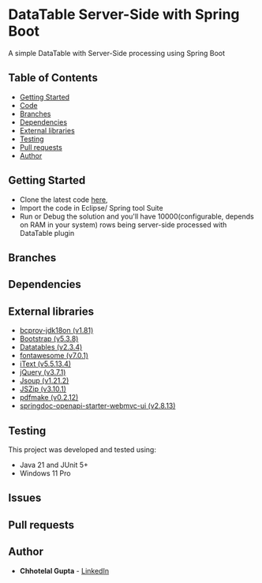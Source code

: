 # DataTable Server-Side with Spring Boot

A simple DataTable with Server-Side processing using Spring Boot

## Table of Contents

* [Getting Started](#getting-started)
* [Code](https://github.com/guptachhotelal/DTGrid)
* [Branches](#branches)
* [Dependencies](#dependencies)
* [External libraries](#external-libraries)
* [Testing](#testing)
* [Pull requests](#pull-requests)
* [Author](#author)

## Getting Started

* Clone the latest code [here](https://github.com/guptachhotelal/DTGrid),
* Import the code in Eclipse/ Spring tool Suite
* Run or Debug the solution and you'll have 10000(configurable, depends on RAM in your system) rows being server-side processed with DataTable plugin

## Branches

## Dependencies

## External libraries

* [bcprov-jdk18on (v1.81)](https://www.bouncycastle.org/java.html)
* [Bootstrap (v5.3.8)](https://getbootstrap.com/)
* [Datatables (v2.3.4)](https://datatables.net/)
* [fontawesome (v7.0.1)](https://fontawesome.com)
* [iText (v5.5.13.4)](https://itextpdf.com/products/itext-5-legacy)
* [jQuery (v3.7.1)](https://jquery.com/)
* [Jsoup (v1.21.2)](https://jsoup.org/)
* [JSZip (v3.10.1)](https://stuk.github.io/jszip/)
* [pdfmake (v0.2.12)](pdfmake.org)
* [springdoc-openapi-starter-webmvc-ui (v2.8.13)](https://springdoc.org/)

## Testing

This project was developed and tested using:

* Java 21 and JUnit 5+
* Windows 11 Pro

## Issues

## Pull requests

## Author

* **Chhotelal Gupta** - [LinkedIn](https://www.linkedin.com/in/guptachhotelal)
